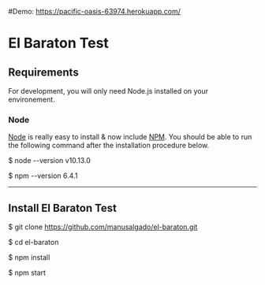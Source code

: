 #Demo: https://pacific-oasis-63974.herokuapp.com/

# El Baraton Test
## Requirements

For development, you will only need Node.js installed on your environement.

### Node

[Node](http://nodejs.org/) is really easy to install & now include [NPM](https://npmjs.org/).
You should be able to run the following command after the installation procedure
below.

$ node --version
v10.13.0

$ npm --version
6.4.1

---

## Install El Baraton Test

$ git clone https://github.com/manusalgado/el-baraton.git

$ cd el-baraton

$ npm install

$ npm start
